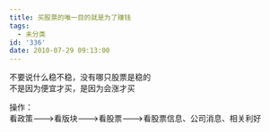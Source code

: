 ```yaml
---
title: 买股票的唯一目的就是为了赚钱
tags:
  - 未分类
id: '336'
date: 2010-07-29 09:13:00
---
```


不要说什么稳不稳，没有哪只股票是稳的  
不是因为便宜才买，是因为会涨才买  
  
操作：  
看政策--->看版块--->看股票--->看股票信息、公司消息、相关利好